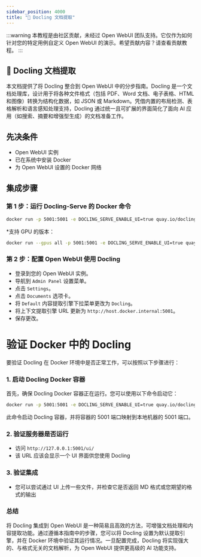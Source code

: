 ```yaml
---
sidebar_position: 4000
title: "🐤 Docling 文档提取"
---
```


:::warning
本教程是由社区贡献，未经过 Open WebUI 团队支持。它仅作为如何针对您的特定用例自定义 Open WebUI 的演示。希望贡献内容？请查看贡献教程。
:::

## 🐤 Docling 文档提取

本文档提供了将 Docling 整合到 Open WebUI 中的分步指南。Docling 是一个文档处理库，设计用于将各种文件格式（包括 PDF、Word 文档、电子表格、HTML 和图像）转换为结构化数据，如 JSON 或 Markdown。凭借内置的布局检测、表格解析和语言感知处理支持，Docling 通过统一且可扩展的界面简化了面向 AI 应用（如搜索、摘要和增强型生成）的文档准备工作。

先决条件
------------

* Open WebUI 实例
* 已在系统中安装 Docker
* 为 Open WebUI 设置的 Docker 网络

集成步骤
----------------

### 第 1 步：运行 Docling-Serve 的 Docker 命令

```bash
docker run -p 5001:5001 -e DOCLING_SERVE_ENABLE_UI=true quay.io/docling-project/docling-serve
```

*支持 GPU 的版本：
```bash
docker run --gpus all -p 5001:5001 -e DOCLING_SERVE_ENABLE_UI=true quay.io/docling-project/docling-serve
```

### 第 2 步：配置 Open WebUI 使用 Docling

* 登录到您的 Open WebUI 实例。
* 导航到 `Admin Panel` 设置菜单。
* 点击 `Settings`。
* 点击 `Documents` 选项卡。
* 将 `Default` 内容提取引擎下拉菜单更改为 `Docling`。
* 将上下文提取引擎 URL 更新为 `http://host.docker.internal:5001`。
* 保存更改。

验证 Docker 中的 Docling
=====================================

要验证 Docling 在 Docker 环境中是否正常工作，可以按照以下步骤进行：

### 1. 启动 Docling Docker 容器

首先，确保 Docling Docker 容器正在运行。您可以使用以下命令启动它：

```bash
docker run -p 5001:5001 -e DOCLING_SERVE_ENABLE_UI=true quay.io/docling-project/docling-serve
```

此命令启动 Docling 容器，并将容器的 5001 端口映射到本地机器的 5001 端口。

### 2. 验证服务器是否运行

* 访问 `http://127.0.0.1:5001/ui/` 
* 该 URL 应该会显示一个 UI 界面供您使用 Docling

### 3. 验证集成

* 您可以尝试通过 UI 上传一些文件，并检查它是否返回 MD 格式或您期望的格式的输出

### 总结

将 Docling 集成到 Open WebUI 是一种简易且高效的方法，可增强文档处理和内容提取功能。通过遵循本指南中的步骤，您可以将 Docling 设置为默认提取引擎，并在 Docker 环境中验证其运行情况。一旦配置完成，Docling 将实现强大的、与格式无关的文档解析，为 Open WebUI 提供更高级的 AI 功能支持。
